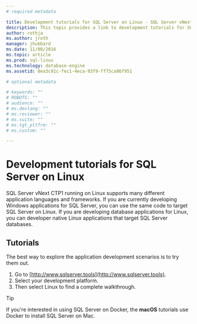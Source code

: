 ```yaml
---
# required metadata

title: Development tutorials for SQL Server on Linux - SQL Server vNext CTP1 | Microsoft Docs
description: This topic provides a link to development tutorials for SQL Server, including SQL Server vNext CTP1 running on Linux.
author: rothja 
ms.author: jroth 
manager: jhubbard
ms.date: 11/08/2016
ms.topic: article
ms.prod: sql-linux
ms.technology: database-engine
ms.assetid: 0ea3c91c-fec1-4eca-93f9-ff75ca86f951

# optional metadata

# keywords: ""
# ROBOTS: ""
# audience: ""
# ms.devlang: ""
# ms.reviewer: ""
# ms.suite: ""
# ms.tgt_pltfrm: ""
# ms.custom: ""

---
```

# Development tutorials for SQL Server on Linux
SQL Server vNext CTP1 running on Linux supports many different application languages and frameworks. If you are currently developing Windows applications for SQL Server, you can use the same code to target SQL Server on Linux. If you are developing database applications for Linux, you can developer native Linux applications that target SQL Server databases. 

## Tutorials
The best way to explore the application development scenarios is to try them out.

1. Go to [http://www.sqlserver.tools](http://www.sqlserver.tools).
2. Select your development platform.
3. Then select Linux to find a complete walkthrough.

> [!TIP]
> If you're interested in using SQL Server on Docker, the **macOS** tutorials use Docker to install SQL Server on Mac.

